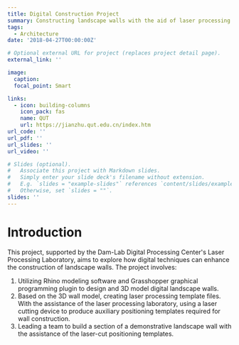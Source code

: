 ```yaml
---
title: Digital Construction Project
summary: Constructing landscape walls with the aid of laser processing technology.
tags:
  - Architecture
date: '2018-04-27T00:00:00Z'

# Optional external URL for project (replaces project detail page).
external_link: ''

image:
  caption: 
  focal_point: Smart

links:
  - icon: building-columns
    icon_pack: fas
    name: QUT
    url: https://jianzhu.qut.edu.cn/index.htm
url_code: ''
url_pdf: ''
url_slides: ''
url_video: ''

# Slides (optional).
#   Associate this project with Markdown slides.
#   Simply enter your slide deck's filename without extension.
#   E.g. `slides = "example-slides"` references `content/slides/example-slides.md`.
#   Otherwise, set `slides = ""`.
slides: ''
---
```


# Introduction
This project, supported by the Dam-Lab Digital Processing Center's Laser Processing Laboratory, aims to explore how digital techniques can enhance the construction of landscape walls. The project involves:

1. Utilizing Rhino modeling software and Grasshopper graphical programming plugin to design and 3D model digital landscape walls.
2. Based on the 3D wall model, creating laser processing template files. With the assistance of the laser processing laboratory, using a laser cutting device to produce auxiliary positioning templates required for wall construction.
3. Leading a team to build a section of a demonstrative landscape wall with the assistance of the laser-cut positioning templates.